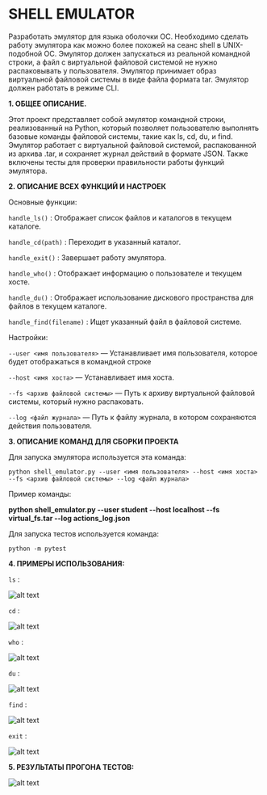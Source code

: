# SHELL EMULATOR #

Разработать эмулятор для языка оболочки ОС. Необходимо сделать
работу эмулятора как можно более похожей на сеанс shell в UNIX-подобной ОС.
Эмулятор должен запускаться из реальной командной строки, а файл с
виртуальной файловой системой не нужно распаковывать у пользователя.
Эмулятор принимает образ виртуальной файловой системы в виде файла формата
tar. Эмулятор должен работать в режиме CLI.

**1. ОБЩЕЕ ОПИСАНИЕ.**

Этот проект представляет собой эмулятор командной строки, реализованный на
Python, который позволяет пользователю выполнять базовые команды файловой
системы, такие как ls, cd, du, и find. Эмулятор работает с виртуальной файловой
системой, распакованной из архива .tar, и сохраняет журнал действий в формате
JSON. Также включены тесты для проверки правильности работы функций
эмулятора.

**2. ОПИСАНИЕ ВСЕХ ФУНКЦИЙ И НАСТРОЕК**

Основные функции:

```handle_ls()``` :  Отображает список файлов и каталогов в текущем каталоге.

```handle_cd(path)``` : Переходит в указанный каталог.

```handle_exit()``` : Завершает работу эмулятора.

```handle_who()``` : Отображает информацию о пользователе и текущем хосте.

```handle_du()``` : Отображает использование дискового пространства для файлов в
текущем каталоге.

```handle_find(filename)``` : Ищет указанный файл в файловой системе.


Настройки:

```--user <имя пользователя>``` — Устанавливает имя пользователя, которое будет
отображаться в командной строке

```--host <имя хоста>``` — Устанавливает имя хоста.

```--fs <архив файловой системы>``` — Путь к архиву виртуальной файловой системы,
который нужно распаковать.

```--log <файл журнала>``` — Путь к файлу журнала, в котором сохраняются действия
пользователя.


**3. ОПИСАНИЕ КОМАНД ДЛЯ СБОРКИ ПРОЕКТА**

Для запуска эмулятора используется эта команда: 

```python shell_emulator.py --user <имя пользователя> --host <имя хоста> --fs <архив файловой системы> --log <файл журнала>```

Пример команды:

**python shell_emulator.py --user student --host localhost --fs virtual_fs.tar --log actions_log.json**


Для запуска тестов используется команда:

```python -m pytest```

**4. ПРИМЕРЫ ИСПОЛЬЗОВАНИЯ:**


```ls``` :

![alt text](image.png)


```cd``` : 

![alt text](image-1.png)


```who``` : 

![alt text](image-2.png)


```du``` : 

![alt text](image-3.png)


```find``` : 

![alt text](image-4.png)


```exit``` :

![alt text](image-5.png)


**5. РЕЗУЛЬТАТЫ ПРОГОНА ТЕСТОВ:**

![alt text](image-6.png)
